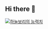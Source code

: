 ## Hi there 👋

<!--
**skybory/skybory** is a ✨ _special_ ✨ repository because its `README.md` (this file) appears on your GitHub profile.

Here are some ideas to get you started:

- 🔭 I’m currently working on ...
- 🌱 I’m currently learning ...
- 👯 I’m looking to collaborate on ...
- 🤔 I’m looking for help with ...
- 💬 Ask me about ...
- 📫 How to reach me: ...
- 😄 Pronouns: ...
- ⚡ Fun fact: ...
-->
[![하늘보리의 능력치](https://github-readme-stats.vercel.app/api?username=skybory)](https://github.com/skybory/github-readme-stats)
